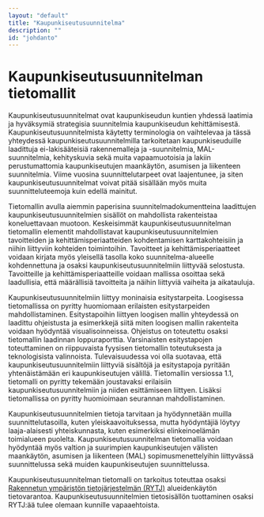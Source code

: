```yaml
---
layout: "default"
title: "Kaupunkiseutusuunnitelma"
description: ""
id: "johdanto"
---
```

# Kaupunkiseutusuunnitelman tietomallit

Kaupunkiseutusuunnitelmat ovat kaupunkiseudun kuntien yhdessä laatimia ja hyväksymiä strategisia suunnitelmia kaupunkiseudun kehittämisestä. Kaupunkiseutusuunnitelmista käytetty terminologia on vaihtelevaa ja tässä yhteydessä kaupunkiseutusuunnitelmilla tarkoitetaan kaupunkiseuduille laadittuja ei-lakisääteisiä rakennemalleja ja -suunnitelmia, MAL-suunnitelmia, kehityskuvia sekä muita vapaamuotoisia ja lakiin perustumattomia kaupunkiseutujen maankäytön, asumisen ja liikenteen suunnitelmia. Viime vuosina suunnittelutarpeet ovat laajentunee, ja siten kaupunkiseutusuunnitelmat voivat pitää sisällään myös muita suunnitteluteemoja kuin edellä mainitut.

Tietomallin avulla aiemmin paperisina suunnitelmadokumentteina laadittujen kaupunkiseutusuunnitelmien sisällöt on mahdollista rakenteistaa koneluettavaan muotoon. Keskeisimmät kaupunkiseutusuunnitelman tietomallin elementit mahdollistavat kaupunkiseutusuunnitelmien tavoitteiden ja kehittämisperiaatteiden kohdentamisen karttakohteisiin ja niihin liittyviin kohteiden toimintoihin. Tavoitteet ja kehittämisperiaatteet voidaan kirjata myös yleisellä tasolla koko suunnitelma-alueelle kohdennettuna ja osaksi kaupunkiseutusuunnitelmiin liittyvää selostusta. Tavoitteille ja kehittämisperiaatteille voidaan mallissa osoittaa sekä laadullisia, että määrällisiä tavoitteita ja näihin liittyviä vaiheita ja aikatauluja.

Kaupunkiseutusuunnitelmiin liittyy moninaisia esitystarpeita. Loogisessa tietomallissa on pyritty huomiomaan erilaisten esitystarpeiden mahdollistaminen. Esitystapoihin liittyen loogisen mallin yhteydessä on laadittu ohjeistusta ja esimerkkejä siitä miten loogisen mallin rakenteita voidaan hyödyntää visualisoinneissa. Ohjeistus on toteutettu osaksi tietomallin laadinnan loppuraporttia. Varsinaisten esitystapojen toteuttaminen on riippuvaista fyysisen tietomallin toteutuksesta ja teknologisista valinnoista.  Tulevaisuudessa voi olla suotavaa, että kaupunkiseutusuunnitelmiin liittyviä sisältöjä ja esitystapoja pyritään yhtenäistämään eri kaupunkiseutujen välillä. Tietomallin versiossa 1.1, tietomalli on pyritty tekemään joustavaksi erilaisiin kaupunkiseutusuunnitelmiin ja niiden esittämiseen liittyen. Lisäksi tietomallissa on pyritty huomioimaan seurannan mahdollistaminen.

Kaupunkiseutusuunnitelmien tietoja tarvitaan ja hyödynnetään muilla suunnittelutasoilla, kuten yleiskaavoituksessa, mutta hyödyntäjiä löytyy laaja-alaisesti yhteiskunnasta, kuten esimerkiksi elinkeinoelämän toimialueen puolelta. Kaupunkiseutusuunnitelman tietomallia voidaan hyödyntää myös valtion ja suurimpien kaupunkiseutujen välisten maankäytön, asumisen ja liikenteen (MAL) sopimusmenettelyihin liittyvässä suunnittelussa sekä muiden kaupunkiseutujen suunnittelussa.

Kaupunkiseutusuunnitelman tietomalli on tarkoitus toteuttaa osaksi [Rakennetun ympäristön tietojärjestelmän (RYTJ)](https://ym.fi/ryhti/rytj)  alueidenkäytön tietovarantoa. Kaupunkiseutusuunnitelmien tietosisällön tuottaminen osaksi RYTJ:ää tulee olemaan kunnille vapaaehtoista.
